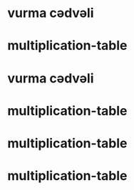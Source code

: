 # vurma cədvəli
# multiplication-table
# vurma cədvəli
# multiplication-table
# multiplication-table
# multiplication-table
